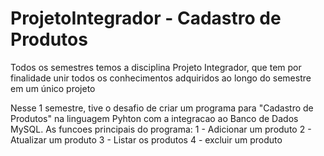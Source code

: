# ProjetoIntegrador - Cadastro de Produtos

Todos os semestres temos a disciplina Projeto Integrador, que tem por finalidade unir todos os conhecimentos adquiridos ao longo do semestre em um único projeto

Nesse 1 semestre, tive o desafio de criar um programa para "Cadastro de Produtos" na linguagem Pyhton com a integracao ao Banco de Dados MySQL. 
As funcoes principais do programa:
1 - Adicionar um produto
2 - Atualizar um produto
3 - Listar os produtos
4 - excluir um produto

